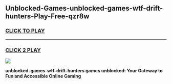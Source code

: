 
## Unblocked-Games-unblocked-games-wtf-drift-hunters-Play-Free-qzr8w
<h3>
<a href="https://premium76.site?title=unblocked-games-wtf-drift-hunters&ref=17A">CLICK TO PLAY</a></h3>
<hr>

<h3>
<a href="https://premium76.site?title=unblocked-games-wtf-drift-hunters&ref=17A">CLICK 2 PLAY</a>
  
</h3>

<a href="https://premium76.site?title=unblocked-games-wtf-drift-hunters&ref=17A"><img src="https://clearcache.store/games.png"></a>


**unblocked-games-wtf-drift-hunters games unblocked: Your Gateway to Fun and Accessible Online Gaming**
